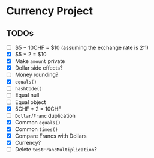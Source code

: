 # Currency Project

## TODOs

- [ ] $5 + 10CHF = $10 (assuming the exchange rate is 2:1)
- [x] $5 \* 2 = $10
- [x] Make `amount` private
- [x] Dollar side effects?
- [ ] Money rounding?
- [x] `equals()`
- [ ] `hashCode()`
- [ ] Equal null
- [ ] Equal object
- [x] 5CHF \* 2 = 10CHF
- [ ] `Dollar`/`Franc` duplication
- [x] Common `equals()`
- [x] Common `times()`
- [x] Compare Francs with Dollars
- [x] Currency?
- [ ] Delete `testFrancMultiplication`?
